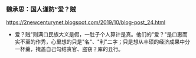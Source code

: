 ### 魏承思：国人谨防“爱？贼
https://2newcenturynet.blogspot.com/2019/10/blog-post_24.html
- 爱？贼"则满口民族大义是假，一肚子个人算计是真。他们的"爱？"是口惠而实不至的作秀，心里想的只是"名"、"利"二字；只是想从丰硕的经济成果中分一杯羹，掩盖自己勾结贪官、盗窃？库的丑行。
